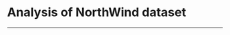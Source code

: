 # Analysis of NorthWind dataset
------------------------------------------------------------------------------------------
